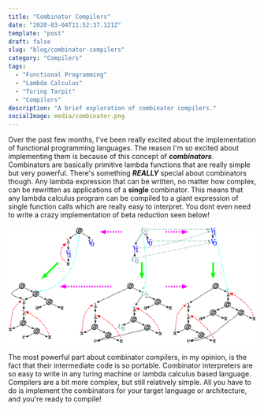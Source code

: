 ```yaml
---
title: "Combinator Compilers"
date: "2020-03-04T11:52:37.121Z"
template: "post"
draft: false
slug: "blog/combinator-compilers"
category: "Compilers"
tags:
  - "Functional Programming"
  - "Lambda Calculus"
  - "Turing Tarpit"
  - "Compilers"
description: "A brief exploration of combinator compilers."
socialImage: media/combinator.png
---
```


Over the past few months, I've been really excited about the implementation of functional programming languages. The reason I'm so excited about implementing them is because of this concept of **_combinators_**. Combinators are basically primitive lambda functions that are really simple but very powerful. There's something **_REALLY_** special about combinators though. Any lambda expression that can be written, no matter how complex, can be rewritten as applications of a **single** combinator. This means that any lambda calculus program can be compiled to a giant expression of single function calls which are really easy to interpret. You dont even need to write a crazy implementation of beta reduction seen below!

![Beta Reduction](./media/beta_reduction.png)

The most powerful part about combinator compilers, in my opinion, is the fact that their intermediate code is so portable. Combinator interpreters are so easy to write in any turing machine or lambda calculus based language. Compilers are a bit more complex, but still relatively simple. All you have to do is implement the combinators for your target language or architecture, and you're ready to compile!